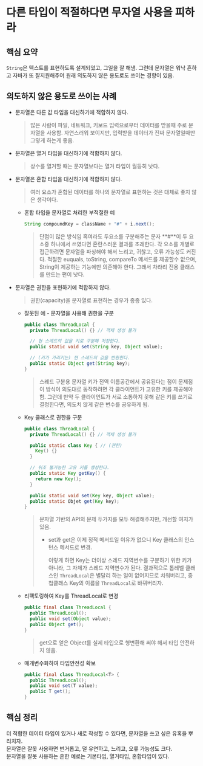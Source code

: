 # 다른 타입이 적절하다면 무자열 사용을 피하라

## 핵심 요약

`String`은 텍스트를 표현하도록 설계되었고, 그일을 잘 해냄. 그런데 문자열은 워낙 흔하고 자바가 또 잘지원해주어 원래 의도하지 않은 용도로도 쓰이는 경향이 있음.

## 의도하지 않은 용도로 쓰이는 사례

* 문자열은 다른 값 타입을 대신하기에 적합하지 않다.

  > 많은 사람이 파일, 네트워크, 키보드 입력으로부터 데이터를 받을때 주로 문자열을 사용함. 자연스러워 보이지만, 입력받을 데이터가 진짜 문자열일때만 그렇게 하는게 좋음.

* 문자열은 열거 타입을 대신하기에 적합하지 않다.

  > 상수를 열거할 때는 문자열보다는 열거 타입이 월등히 낫다.

* 문자열은 혼합 타입을 대신하기에 적합하지 않다.

  > 여러 요소가 혼합된 데이터를 하나의 문자열로 표현하는 것은 대체로 좋지 않은 생각이다.

  * 혼합 타입을 문자열로 처리한 부적절한 예

    ```java
    String compoundKey = className + "#" + i.next();
    ``` 

    > 단점이 많은 방식임 혹여라도 두요소를 구분해주는 문자 **#**이 두 요소중 하나에서 쓰였다면 혼란스러운 결과를 초래한다. 각 요소를 개별로 접근하려면 문자열을 파싱해야 해서 느리고, 귀찮고, 오류 가능성도 커진다. 적절한 euquals, toString, compareTo 메서드를 제공할수 없으며, String이 제공하는 기능에만 의존해야 한다. 그래서 차라리 전용 클래스를 만드는 편이 낫다.

* 문자열은 권한을 표현하기에 적합하지 않다.

  > 권한(capacity)을 문자열로 표현하는 경우가 종종 있다.

  * 잘못된 예 - 문자열을 사용해 권한을 구분

    ```java
    public class ThreadLocal {
      private ThreadLocal() {} // 객체 생성 불가

      // 현 스레드의 값을 키로 구분해 저장한다.
      public static void set(String key, Object value);

      // (키가 가리키는) 현 스레드의 값을 반환한다.
      public static Object get(String key);
    }
    ```

    > 스레드 구분용 문자열 키가 전역 이름공간에서 공유된다는 점이 문제점  
    > 이 방식이 의도대로 동작하려면 각 클라이언트가 고유한 키를 제공해야 함. 그런데 만약 두 클라이언트가 서로 소통하지 못해 같은 키를 쓰기로 결정한다면, 의도치 않게 같은 변수를 공유하게 됨.

  * Key 클래스로 권한을 구분

    ```java
    public class ThreadLocal {
      private ThreadLocal() {} // 객체 생성 불가

      public static class Key { // (권한)
        Key() {}
      }

      // 위조 불가능한 고유 키를 생성한다.
      public static Key getKey() {
        return new Key();
      }

      public static void set(Key key, Object value);
      public static Objet get(Key key);
    }
    ```

    > 문자열 기반의 API의 문제 두가지를 모두 해결해주지만, 개선할 여지가 있음.  
    > * set과 get은 이제 정적 메서드일 이유가 없으니 Key 클래스의 인스턴스 메서드로 변경.  
    >
    >   이렇게 하면 Key는 더이상 스레드 지역변수를 구분하기 위한 키가 아니라, 그 자체가 스레드 지역변수가 된다. 결과적으로 톱레벨 클래스인 `ThreadLocal`은 별달리 하는 일이 없어지므로 치워버리고, 중첩클래스 Key의 이름을 `ThreadLocal`로 바꿔버리자.

  * 리팩토링하여 Key를 ThreadLocal로 변경

    ```java
    public final class ThreadLocal {
      public ThreadLocal();
      public void set(Object value);
      public Object get();
    }
    ```

    > get으로 얻은 Object를 실제 타입으로 형변환해 써야 해서 타입 안전하지 않음.

  * 매개변수화하여 타입안전성 확보

    ```java
    public final class ThreadLocal<T> {
      public ThreadLocal();
      public void set(T value);
      public T get();
    }
    ```

## 핵심 정리

더 적합한 데이터 타입이 있거나 새로 작성할 수 있다면, 문자열을 쓰고 싶은 유혹을 뿌리치자.  
문자열은 잘못 사용하면 번거롭고, 덜 유연하고, 느리고, 오류 가능성도 크다.  
문자열을 잘못 사용하는 흔한 예로는 기본타입, 열거타입, 혼합타입이 있다.